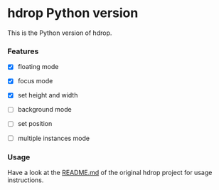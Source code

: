# hdrop Python version

This is the Python version of hdrop.

### Features
 - [x] floating mode
 - [x] focus mode
 - [x] set height and width
 - [ ] background mode
 - [ ] set position
 - [ ] multiple instances mode


### Usage
Have a look at the [README.md](https://github.com/hyprwm/contrib/blob/main/hdrop/README.md) of the original hdrop project for usage instructions.
